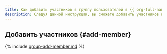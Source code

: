 ```yaml
---
title: Как добавить участников в группу пользователей в {{ org-full-name }}
description: Следуя данной инструкции, вы сможете добавить участников в группу пользователей в {{ org-name }}.
---
```


## Добавить участников {#add-member}

{% include [group-add-member.md](../../_includes/organization/group-add-member.md) %}
